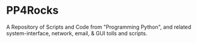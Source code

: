 # PP4Rocks
A Repository of Scripts and Code from "Programming Python", and related 
system-interface, network, email, & GUI tolls and scripts.
